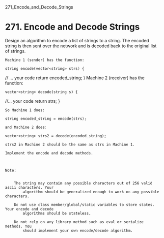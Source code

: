 271_Encode_and_Decode_Strings
# 271. Encode and Decode Strings

Design an algorithm to encode a list of strings to a string. The encoded string
        is then sent over the network and is decoded back to the original list of strings.

    Machine 1 (sender) has the function:

    string encode(vector<string> strs) {
  // ... your code
  return encoded_string;
}
    Machine 2 (receiver) has the function:

    vector<string> decode(string s) {
  //... your code
  return strs;
}

    So Machine 1 does:

    string encoded_string = encode(strs);

    and Machine 2 does:

    vector<string> strs2 = decode(encoded_string);

    strs2 in Machine 2 should be the same as strs in Machine 1.

    Implement the encode and decode methods.

     

    Note:

    
        The string may contain any possible characters out of 256 valid ascii characters. Your
            algorithm should be generalized enough to work on any possible characters.
        
        Do not use class member/global/static variables to store states. Your encode and decode
            algorithms should be stateless.
        
        Do not rely on any library method such as eval or serialize methods. You
            should implement your own encode/decode algorithm.